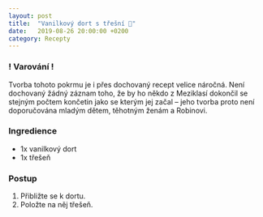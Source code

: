 ```yaml
---
layout: post
title:  "Vanilkový dort s třešní 🍰"
date:   2019-08-26 20:00:00 +0200
category: Recepty
---
```


### ! Varování !
Tvorba tohoto pokrmu je i přes dochovaný recept velice náročná. Není dochovaný žádný záznam toho, že by ho někdo z Meziklasí dokončil se stejným počtem končetin jako se kterým jej začal – jeho tvorba proto není doporučována mladým dětem, těhotným ženám a Robinovi.

### Ingredience
- 1x vanilkový dort
- 1x třešeň

### Postup
1. Přibližte se k dortu.
2. Položte na něj třešeň.
